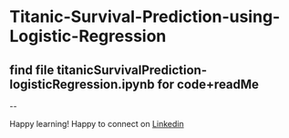 # Titanic-Survival-Prediction-using-Logistic-Regression
## find file titanicSurvivalPrediction-logisticRegression.ipynb for code+readMe


--

Happy learning!
Happy to connect on [Linkedin](https://www.linkedin.com/in/rasi5050/)


